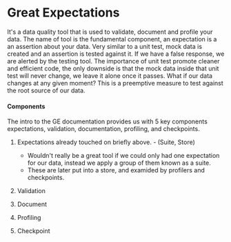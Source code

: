 # Great Expectations
It's a data quality tool that is used to validate, document and profile your data. The name of tool is the fundamental component, an expectation is a an assertion about your data. Very similar to a unit test, mock data is created and an assertion is tested against it. If we have a false response, we are alerted by the testing tool. The importance of unit test promote cleaner and efficient code, the only downside is that the mock data inside that unit test will never change, we leave it alone once it passes. What if our data changes at any given moment? This is a preemptive measure to test against the root source of our data. 

#### Components
The intro to the GE documentation provides us with 5 key components expectations, validation, documentation, profiling, and checkpoints. 
1. Expectations already touched on briefly above. - (Suite, Store) 
   - Wouldn't really be a great tool if we could only had one expectation for our data, instead we apply a group of them known as a suite. 
   - These are later put into a store, and examided by profilers and checkpoints. 
2. Validation

3. Document

4. Profiling 

5. Checkpoint

